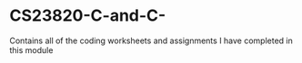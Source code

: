 # CS23820-C-and-C-
Contains all of the coding worksheets and assignments I have completed in this module
